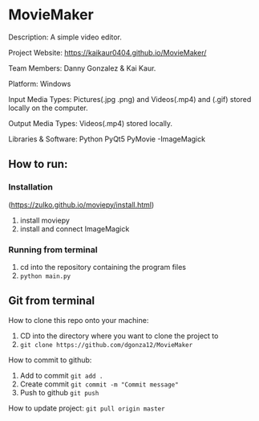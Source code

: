 # MovieMaker

Description:          A simple video editor.    

Project Website:       https://kaikaur0404.github.io/MovieMaker/

Team Members:         Danny Gonzalez & Kai Kaur.

Platform:             Windows

Input Media Types:    Pictures(.jpg .png) and Videos(.mp4) and (.gif) stored locally on the computer.

Output Media Types:   Videos(.mp4) stored locally.

Libraries & Software: Python
                      PyQt5
                      PyMovie
                        -ImageMagick
## How to run:
### Installation 
(https://zulko.github.io/moviepy/install.html)
1. install moviepy
2. install and connect ImageMagick
### Running from terminal
1. cd into the repository containing the program files
2. ```python main.py```



## Git from terminal

How to clone this repo onto your machine:
1. CD into the directory where you want to clone the project to
2. ```git clone https://github.com/dgonza12/MovieMaker```

How to commit to github:
1. Add to commit ```git add .```
2. Create commit ```git commit -m "Commit message"```
3. Push to github ```git push```

How to update project:
```git pull origin master```

